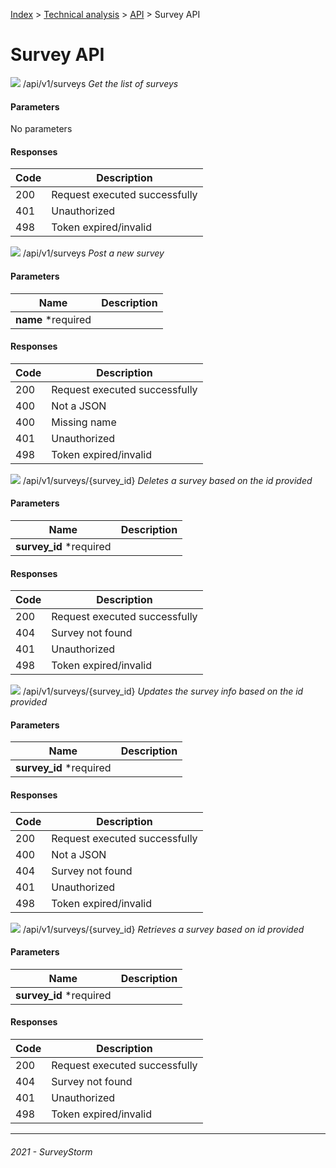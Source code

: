 [Index](../../../../README.md) > [Technical analysis](../README.md) > [API](README.md) > Survey API

# Survey API

![](https://img.shields.io/badge/GET-informational?style=flat) /api/v1/surveys *Get the list of surveys*

#### Parameters

No parameters

#### Responses

| Code | Description |
| - | - |
| 200 | Request executed successfully |
| 401 | Unauthorized |
| 498 | Token expired/invalid |

![](https://img.shields.io/badge/POST-informational?style=flat&color=2bbc8a) /api/v1/surveys *Post a new survey*

#### Parameters

| Name | Description |
| - | - |
| **name** *required ||

#### Responses

| Code | Description |
| - | - |
| 200 | Request executed successfully |
| 400 | Not a JSON |
| 400 | Missing name |
| 401 | Unauthorized |
| 498 | Token expired/invalid |

![](https://img.shields.io/badge/DELETE-informational?style=flat&color=ff0000) /api/v1/surveys/{survey_id} *Deletes a survey based on the id provided*

#### Parameters

| Name | Description |
| - | - |
| **survey_id** *required ||

#### Responses

| Code | Description |
| - | - |
| 200 | Request executed successfully |
| 404 | Survey not found |
| 401 | Unauthorized |
| 498 | Token expired/invalid |

![](https://img.shields.io/badge/PUT-informational?style=flat&color=fc9003) /api/v1/surveys/{survey_id} *Updates the survey info based on the id provided*

#### Parameters

| Name | Description |
| - | - |
| **survey_id** *required ||

#### Responses

| Code | Description |
| - | - |
| 200 | Request executed successfully |
| 400 | Not a JSON |
| 404 | Survey not found |
| 401 | Unauthorized |
| 498 | Token expired/invalid |

![](https://img.shields.io/badge/GET-informational?style=flat) /api/v1/surveys/{survey_id} *Retrieves a survey based on id provided*

#### Parameters

| Name | Description |
| - | - |
| **survey_id** *required ||

#### Responses

| Code | Description |
| - | - |
| 200 | Request executed successfully |
| 404 | Survey not found |
| 401 | Unauthorized |
| 498 | Token expired/invalid |

---
###### 2021 - SurveyStorm
